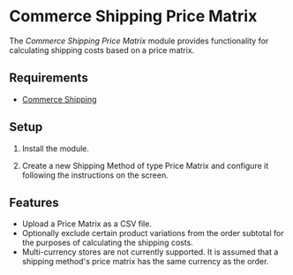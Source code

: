 Commerce Shipping Price Matrix
==============================

The *Commerce Shipping Price Matrix* module provides functionality for calculating shipping costs based on a price matrix.

## Requirements

* [Commerce Shipping](https://www.drupal.org/project/commerce_shipping)

## Setup

1. Install the module.

2. Create a new Shipping Method of type Price Matrix and configure it following the instructions on the screen.

## Features

* Upload a Price Matrix as a CSV file.
* Optionally exclude certain product variations from the order subtotal for the purposes of calculating the shipping costs.
* Multi-currency stores are not currently supported. It is assumed that a shipping method's price matrix has the same currency as the order.
